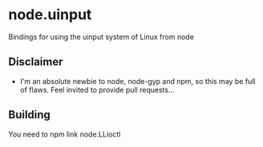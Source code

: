 node.uinput
============

Bindings for using the uinput system of Linux from node

Disclaimer
----------

- I'm an absolute newbie to node, node-gyp and npm, so this may be full of flaws. Feel invited to provide pull requests...

Building
--------

You need to npm link node.LLioctl

